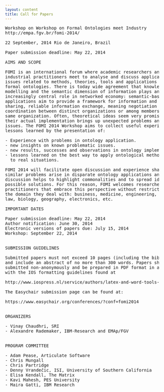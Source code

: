 ```yaml
---
layout: content
title: Call for Papers
---
```


<pre>
Workshop on Workshop on Formal Ontologies meet Industry
http://empa.fgv.br/fomi-2014/

22 September, 2014 Rio de Janeiro, Brazil

Paper submission deadline: May 22, 2014

AIMS AND SCOPE

FOMI is an international forum where academic researchers and
industrial practitioners meet to analyse and discuss application
issues related to methods, theories, tools and applications based on
formal ontologies. There is today wide agreement that knowledge
modelling and the semantic dimension of information plays an
increasingly central role in networked economy: semantic-based
applications aim to provide a framework for information and knowledge
sharing, reliable information exchange, meaning negotiation and
coordination between distinct organizations or among members of the
same organization. Often, theoretical ideas seem very promising but
their actual implementation brings up unexpected problems and
issues. The FOMI 2014 Workshop aims to collect useful experiences and
lessons learned by the presentation of:

- Experience with problems in ontology application.
- new insights on known problematic issues.
- new results, successes and observations in ontology implementation.
- lessons learned on the best way to apply ontological methodologies
  to real situations.

FOMI 2014 will facilitate open discussion and experience sharing. Very
similar problems arise in disparate ontology applications and an open
discussion helps to highlight commonalities and to spread ideas for
possible solutions. For this reason, FOMI welcomes researchers and
practitioners that embrace this perspective without restrictions on
the domain they deal with: business, medicine, engineering, finance,
law, biology, geography, electronics, etc.

IMPORTANT DATES

Paper submission deadline: May 22, 2014
Author notification: June 30, 2014
Electronic versions of papers due: July 15, 2014
Workshop: September 22, 2014


SUBMISSION GUIDELINES

Submitted papers must not exceed 10 pages (including the bibliography)
and include an abstract of no more than 300 words. Papers should be
submitted non-anonymously and be prepared in PDF format in accordance
with the IOS formatting guidelines found at

http://www.iospress.nl/service/authors/latex-and-word-tools-for-book-authors/

The Easychair submission page can be found at:

https://www.easychair.org/conferences/?conf=fomi2014


ORGANIZERS

- Vinay Chaudhri, SRI
- Alexandre Rademaker, IBM-Research and EMAp/FGV


PROGRAM COMMITTEE

- Adam Pease, Articulate Software
- Chris Mungall
- Chris Partridge
- Denny Vrandečic, ISI, University of Southern California
- Elisa Kendall, The Matrix
- Kavi Mahesh, PES University
- Maira Gatti, IBM Research
</pre>
